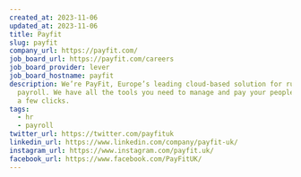 ```yaml
---
created_at: 2023-11-06
updated_at: 2023-11-06
title: Payfit
slug: payfit
company_url: https://payfit.com/
job_board_url: https://payfit.com/careers
job_board_provider: lever
job_board_hostname: payfit
description: We’re PayFit, Europe’s leading cloud-based solution for running
  payroll. We have all the tools you need to manage and pay your people in just
  a few clicks.
tags:
  - hr
  - payroll
twitter_url: https://twitter.com/payfituk
linkedin_url: https://www.linkedin.com/company/payfit-uk/
instagram_url: https://www.instagram.com/payfit.uk/
facebook_url: https://www.facebook.com/PayFitUK/
---
```

